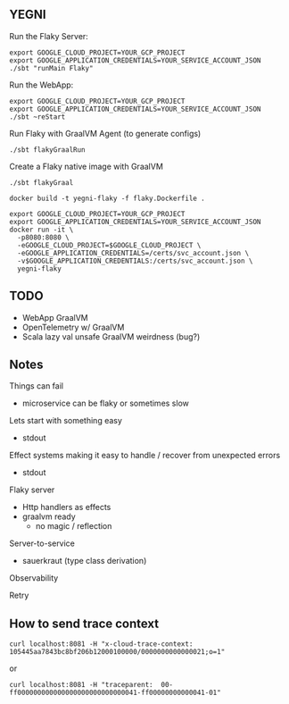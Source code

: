 YEGNI
-----

Run the Flaky Server:
```
export GOOGLE_CLOUD_PROJECT=YOUR_GCP_PROJECT
export GOOGLE_APPLICATION_CREDENTIALS=YOUR_SERVICE_ACCOUNT_JSON
./sbt "runMain Flaky"
```

Run the WebApp:
```
export GOOGLE_CLOUD_PROJECT=YOUR_GCP_PROJECT
export GOOGLE_APPLICATION_CREDENTIALS=YOUR_SERVICE_ACCOUNT_JSON
./sbt ~reStart
```

Run Flaky with GraalVM Agent (to generate configs)
```
./sbt flakyGraalRun
```

Create a Flaky native image with GraalVM
```
./sbt flakyGraal
```

```
docker build -t yegni-flaky -f flaky.Dockerfile .
```

```
export GOOGLE_CLOUD_PROJECT=YOUR_GCP_PROJECT
export GOOGLE_APPLICATION_CREDENTIALS=YOUR_SERVICE_ACCOUNT_JSON
docker run -it \
  -p8080:8080 \
  -eGOOGLE_CLOUD_PROJECT=$GOOGLE_CLOUD_PROJECT \
  -eGOOGLE_APPLICATION_CREDENTIALS=/certs/svc_account.json \
  -v$GOOGLE_APPLICATION_CREDENTIALS:/certs/svc_account.json \
  yegni-flaky
```

## TODO

- WebApp GraalVM
- OpenTelemetry w/ GraalVM
- Scala lazy val unsafe GraalVM weirdness (bug?)

## Notes

Things can fail
 - microservice can be flaky or sometimes slow

Lets start with something easy
 - stdout

Effect systems making it easy to handle / recover from unexpected errors 
 - stdout

Flaky server
 - Http handlers as effects
 - graalvm ready
   - no magic / reflection

Server-to-service
 - sauerkraut (type class derivation)

Observability

Retry




## How to send trace context

```
curl localhost:8081 -H "x-cloud-trace-context: 105445aa7843bc8bf206b12000100000/0000000000000021;o=1"
```

or

```
curl localhost:8081 -H "traceparent:  00-ff000000000000000000000000000041-ff00000000000041-01"
```